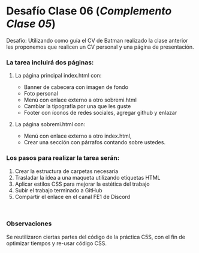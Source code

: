 # Desafío Clase 06 (*Complemento Clase 05*)

Desafío:
Utilizando como guía el CV de Batman realizado la clase anterior les proponemos que realicen un CV personal y una página de presentación.

### La tarea incluirá dos páginas:

1. La página principal index.html con:
   - Banner de cabecera con imagen de fondo
   - Foto personal
   - Menú con enlace externo a otro sobremi.html
   - Cambiar la tipografía por una que les guste
   - Footer con íconos de redes sociales, agregar github y enlazar

2. La página sobremi.html con:
   - Menú con enlace externo a otro index.html,
   - Crear una sección con párrafos contando sobre ustedes.

### Los pasos para realizar la tarea serán:
1. Crear la estructura de carpetas necesaria
2. Trasladar la idea a una maqueta utilizando etiquetas HTML
3. Aplicar estilos CSS para mejorar la estética del trabajo
4. Subir el trabajo terminado a GitHub
5. Compartir el enlace en el canal FE1 de Discord

<br>

### Observaciones
Se reutilizaron ciertas partes del código de la práctica C5S, con el fin de optimizar tiempos y re-usar código CSS.
